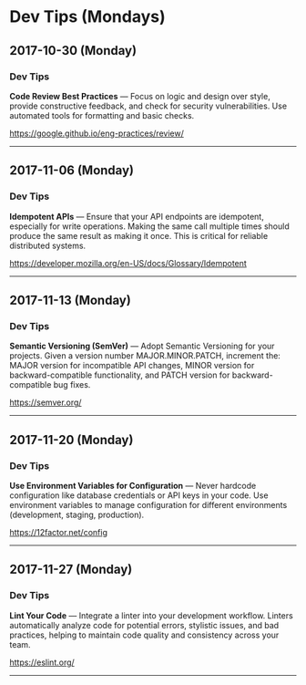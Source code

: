 # Dev Tips (Mondays)

## 2017-10-30 (Monday)

### Dev Tips
**Code Review Best Practices** — Focus on logic and design over style, provide constructive feedback, and check for security vulnerabilities. Use automated tools for formatting and basic checks.

https://google.github.io/eng-practices/review/

---

## 2017-11-06 (Monday)

### Dev Tips
**Idempotent APIs** — Ensure that your API endpoints are idempotent, especially for write operations. Making the same call multiple times should produce the same result as making it once. This is critical for reliable distributed systems.

https://developer.mozilla.org/en-US/docs/Glossary/Idempotent

---

## 2017-11-13 (Monday)

### Dev Tips
**Semantic Versioning (SemVer)** — Adopt Semantic Versioning for your projects. Given a version number MAJOR.MINOR.PATCH, increment the: MAJOR version for incompatible API changes, MINOR version for backward-compatible functionality, and PATCH version for backward-compatible bug fixes.

https://semver.org/

---

## 2017-11-20 (Monday)

### Dev Tips
**Use Environment Variables for Configuration** — Never hardcode configuration like database credentials or API keys in your code. Use environment variables to manage configuration for different environments (development, staging, production).

https://12factor.net/config

---

## 2017-11-27 (Monday)

### Dev Tips
**Lint Your Code** — Integrate a linter into your development workflow. Linters automatically analyze code for potential errors, stylistic issues, and bad practices, helping to maintain code quality and consistency across your team.

https://eslint.org/

---

